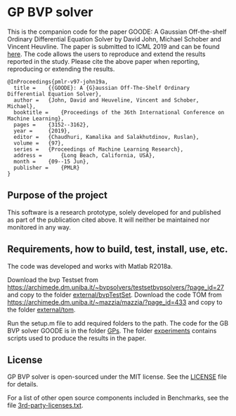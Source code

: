 # GP BVP solver

This is the companion code for the paper GOODE: A Gaussian Off-the-shelf 
Ordinary Differential Equation Solver by David John, Michael Schober and
Vincent Heuvline. The paper is submitted to ICML 2019 and can be found 
[here](http://proceedings.mlr.press/v97/john19a.html). 
The code allows the users to reproduce and extend the results reported in 
the study. Please cite the above paper when reporting, reproducing or 
extending the results.

```
@InProceedings{pmlr-v97-john19a,
  title = 	 {{GOODE}: A {G}aussian Off-The-Shelf Ordinary Differential Equation Solver},
  author = 	 {John, David and Heuveline, Vincent and Schober, Michael},
  booktitle = 	 {Proceedings of the 36th International Conference on Machine Learning},
  pages = 	 {3152--3162},
  year = 	 {2019},
  editor = 	 {Chaudhuri, Kamalika and Salakhutdinov, Ruslan},
  volume = 	 {97},
  series = 	 {Proceedings of Machine Learning Research},
  address = 	 {Long Beach, California, USA},
  month = 	 {09--15 Jun},
  publisher = 	 {PMLR}
}
```

## Purpose of the project

This software is a research prototype, solely developed for and published as
part of the publication cited above. It will neither be maintained nor 
monitored in any way.

## Requirements, how to build, test, install, use, etc.

The code was developed and works with Matlab R2018a. 

Download the bvp Testset from 
https://archimede.dm.uniba.it/~bvpsolvers/testsetbvpsolvers/?page_id=27 
and copy to the folder [external/bvpTestSet](external/bvpTestSet).
Download the code TOM from
https://archimede.dm.uniba.it/~mazzia/mazzia/?page_id=433
and copy to the folder [external/tom](external/tom).

Run the setup.m file to add required folders to the path. The code for the 
GB BVP solver GOODE is in the folder [GPs](GPs). The folder [experiments](experiments) contains
scripts used to produce the results in the paper.   

## License

GP BVP solver is open-sourced under the MIT license. See the
[LICENSE](LICENSE) file for details.

For a list of other open source components included in Benchmarks, see the
file [3rd-party-licenses.txt](3rd-party-licenses.txt).


